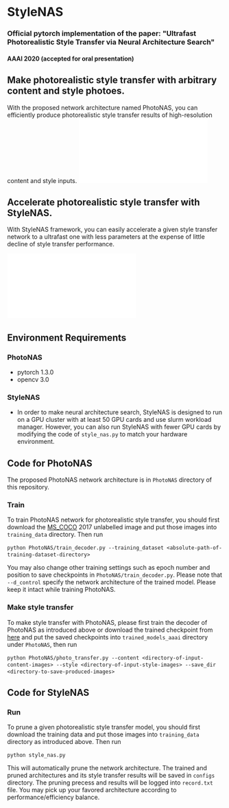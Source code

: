 # StyleNAS
### Official pytorch implementation of the paper: "Ultrafast Photorealistic Style Transfer via Neural Architecture Search"
####  AAAI 2020 (accepted for oral presentation)

## Make photorealistic style transfer with arbitrary content and style photoes.
With the proposed network architecture named PhotoNAS, you can efficiently produce photorealistic style transfer results of high-resolution content and style inputs.
![](imgs/intro.pdf)

## Accelerate photorealistic style transfer with StyleNAS.
With StyleNAS framework, you can easily accelerate a given style transfer network to a ultrafast one with less parameters at the expense of little decline of style transfer performance.

![](imgs/framework.pdf)


## Environment Requirements
### PhotoNAS
- pytorch 1.3.0
- opencv 3.0

### StyleNAS
- In order to make neural architecture search, StyleNAS is designed to run on a GPU cluster with at least 50 GPU cards and use slurm workload manager. However, you can also run StyleNAS with fewer GPU cards by modifying the code of `style_nas.py` to match your hardware environment.


## Code for PhotoNAS
The proposed PhotoNAS network architecture is in `PhotoNAS` directory of this repository.

###  Train
To train PhotoNAS network for photorealistic style transfer, you should first download the [MS_COCO](http://images.cocodataset.org/zips/unlabeled2017.zip) 2017 unlabelled image and put those images into `training_data` directory. Then run

```
python PhotoNAS/train_decoder.py --training_dataset <absolute-path-of-training-dataset-directory>
```

You may also change other training settings such as epoch number and position to save checkpoints in `PhotoNAS/train_decoder.py`. Please note that `--d_control` specify the network architecture of the trained model. Please keep it intact while training PhotoNAS.

###  Make style transfer
To make style transfer with PhotoNAS, please first train the decoder of PhotoNAS as introduced above or download the trained checkpoint from [here](https://drive.google.com/open?id=15PP0K55jH2tBeWfLAYG7r0LuW0RZvmKd) and put the saved checkpoints into `trained_models_aaai` directory under `PhotoNAS`, then run

```
python PhotoNAS/photo_transfer.py --content <directory-of-input-content-images> --style <directory-of-input-style-images> --save_dir <directory-to-save-produced-images>
```

## Code for StyleNAS
###  Run
To prune a given photorealistic style transfer model, you should first download the training data and put those images into `training_data` directory as introduced above. Then run

```
python style_nas.py
```

This will automatically prune the network architecture. The trained and pruned architectures and its style transfer results will be saved in `configs` directory. The pruning precess and results will be logged into `record.txt` file. You may pick up your favored architecture according to performance/efficiency balance.
